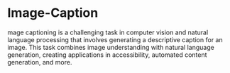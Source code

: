 # Image-Caption
mage captioning is a challenging task in computer vision and natural language processing that involves generating a descriptive caption for an image. This task combines image understanding with natural language generation, creating applications in accessibility, automated content generation, and more.
